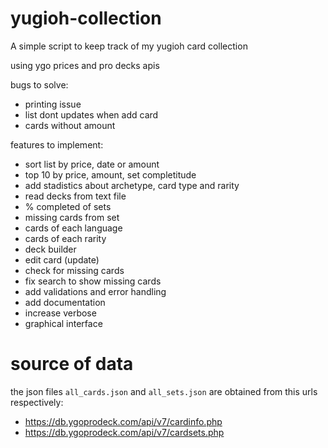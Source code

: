 # yugioh-collection
A simple script to keep track of my yugioh card collection

using ygo prices and pro decks apis

bugs to solve:
- printing issue
- list dont updates when add card
- cards without amount

features to implement:
- sort list by price, date or amount
- top 10 by price, amount, set completitude
- add stadistics about archetype, card type and rarity
- read decks from text file
- % completed of sets
- missing cards from set
- cards of each language
- cards of each rarity
- deck builder
- edit card (update)
- check for missing cards
- fix search to show missing cards
- add validations and error handling
- add documentation
- increase verbose
- graphical interface

# source of data
the json files `all_cards.json` and `all_sets.json` are obtained
from this urls respectively:
- https://db.ygoprodeck.com/api/v7/cardinfo.php
- https://db.ygoprodeck.com/api/v7/cardsets.php
